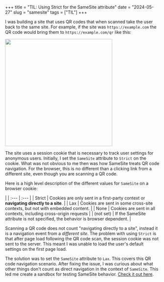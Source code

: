 +++
title = "TIL: Using Strict for the SameSite attribute"
date = "2024-05-27"
slug = "samesite"
tags = ["TIL"]
+++

I was building a site that uses QR codes that when scanned take the user back to the same site.
For example, if the site was `https://example.com` the QR code would bring them to `https://example.com/qr` like this:

<img src="/img/qr-code-samesite.png" style="width:350px">

The site uses a session cookie that is necessary to track user settings for anonymous users.
Initially, I set the `SameSite` attribute to `Strict` on the cookie.
What was not obvious to me then was how SameSite treats QR code navigation.
For the browser, this is no different than a clicking link from a different site, even though you are scanning a QR code.

Here is a high level description of the different values for `SameSite` on a browser cookie:
<style>

div.samesite table {
  border-collapse: collapse;
  width: 100%;
}
div.samesite td {
  padding: 10px;
  text-align: center;
  vertical-align: top;
  border-bottom: 1px solid #000;
}
div.samesite td:nth-child(odd) {
  border-right: 2px solid #000;
}
div.samesite td:first-child {
  white-space: nowrap;
}
div.samesite tr:last-child td {
  border-bottom: none;
}

</style>
<div class="samesite">

|
| :--- | :--- |
| Strict | Cookies are only sent in a first-party context or **navigating directly to a site**. |
| Lax | Cookies are sent in some cross-site contexts, but not with embedded content. |
| None | Cookies are sent in all contexts, including cross-origin requests |
| (not set) | If the SameSite attribute is not specified, the behavior is browser dependent. |

</div>

Scanning a QR code does not count "navigating directly to a site", instead it is a navigation event from a _different site_.
The problem with using `Strict` is that after page load following the QR code scan, the session cookie was not sent to the server.
This meant I was unable to load the user's default settings on the first page load.

The solution was to set the `SameSite` attribute to `Lax`.
This covers this QR code navigation scenario.
After fixing the issue, I was curious about what other things don't count as direct navigation in the context of `SameSite`.
This led me create a sandbox for testing SameSite behavior.
[Check it out here](https://samesite.diduthink.com).
